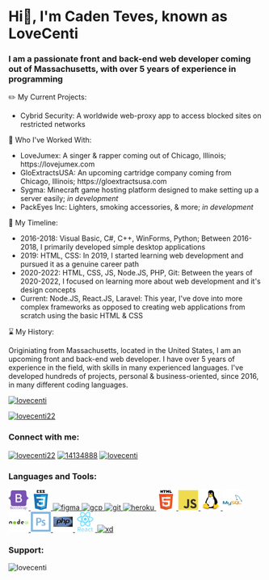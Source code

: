 <h1>Hi👋, I'm Caden Teves, known as LoveCenti</h1>
<h3>I am a passionate front and back-end web developer coming out of Massachusetts, with over 5 years of experience in programming</h3>
<p>✏️ My Current Projects:</p>
<ul>
  <li>Cybrid Security: A worldwide web-proxy app to access blocked sites on restricted networks</li>
</ul>
<p>🤵 Who I've Worked With:</p>
<ul>
  <li>LoveJumex: A singer & rapper coming out of Chicago, Illinois; https://lovejumex.com</li>
  <li>GloExtractsUSA: An upcoming cartridge company coming from Chicago, Illinois; https://gloextractsusa.com</li>
  <li>Sygma: Minecraft game hosting platform designed to make setting up a server easily; <i>in development</i></li>
  <li>PackEyes Inc: Lighters, smoking accessories, & more; <i>in development</i></li>
</ul>
<p>📅 My Timeline:</p>
<ul>
  <li>2016-2018: Visual Basic, C#, C++, WinForms, Python; Between 2016-2018, I primarily developed simple desktop applications</li>
  <li>2019: HTML, CSS: In 2019, I started learning web development and pursued it as a genuine career path</li>
  <li>2020-2022: HTML, CSS, JS, Node.JS, PHP, Git: Between the years of 2020-2022, I focused on learning more about web development and it's design concepts</li>
  <li>Current: Node.JS, React.JS, Laravel: This year, I've dove into more complex frameworks as opposed to creating web applications from scratch using the basic HTML & CSS</li>
</ul>
<p>⌛ My History:</p>
<p>Originiating from Massachusetts, located in the United States, I am an upcoming front and back-end web developer. I have over 5 years of experience in the field, with skills in many experienced languages. I've developed hundreds of projects, personal & business-oriented, since 2016, in many different coding languages.</p>

<p align="left"> <a href="https://github.com/ryo-ma/github-profile-trophy"> <img src="https://github-profile-trophy.vercel.app/?username=lovecenti" alt="lovecenti" /></a> </p>

<p align="left"> <a href="https://twitter.com/lovecenti22" target="blank"><img src="https://img.shields.io/twitter/follow/lovecenti22?logo=twitter&style=for-the-badge" alt="lovecenti22" /></a> </p>

<h3 align="left">Connect with me:</h3>
<p align="left">
<a href="https://twitter.com/lovecenti22" target="blank"><img align="center" src="https://raw.githubusercontent.com/rahuldkjain/github-profile-readme-generator/master/src/images/icons/Social/twitter.svg" alt="lovecenti22" height="30" width="40" /></a>
<a href="https://stackoverflow.com/users/14134888" target="blank"><img align="center" src="https://raw.githubusercontent.com/rahuldkjain/github-profile-readme-generator/master/src/images/icons/Social/stack-overflow.svg" alt="14134888" height="30" width="40" /></a>
<a href="https://instagram.com/lovecenti" target="blank"><img align="center" src="https://raw.githubusercontent.com/rahuldkjain/github-profile-readme-generator/master/src/images/icons/Social/instagram.svg" alt="lovecenti" height="30" width="40" /></a>
</p>

<h3 align="left">Languages and Tools:</h3>
<p align="left"> <a href="https://getbootstrap.com" target="_blank" rel="noreferrer"> <img src="https://raw.githubusercontent.com/devicons/devicon/master/icons/bootstrap/bootstrap-plain-wordmark.svg" alt="bootstrap" width="40" height="40"/> </a> <a href="https://www.w3schools.com/css/" target="_blank" rel="noreferrer"> <img src="https://raw.githubusercontent.com/devicons/devicon/master/icons/css3/css3-original-wordmark.svg" alt="css3" width="40" height="40"/> </a> <a href="https://www.figma.com/" target="_blank" rel="noreferrer"> <img src="https://www.vectorlogo.zone/logos/figma/figma-icon.svg" alt="figma" width="40" height="40"/> </a> <a href="https://cloud.google.com" target="_blank" rel="noreferrer"> <img src="https://www.vectorlogo.zone/logos/google_cloud/google_cloud-icon.svg" alt="gcp" width="40" height="40"/> </a> <a href="https://git-scm.com/" target="_blank" rel="noreferrer"> <img src="https://www.vectorlogo.zone/logos/git-scm/git-scm-icon.svg" alt="git" width="40" height="40"/> </a> <a href="https://heroku.com" target="_blank" rel="noreferrer"> <img src="https://www.vectorlogo.zone/logos/heroku/heroku-icon.svg" alt="heroku" width="40" height="40"/> </a> <a href="https://www.w3.org/html/" target="_blank" rel="noreferrer"> <img src="https://raw.githubusercontent.com/devicons/devicon/master/icons/html5/html5-original-wordmark.svg" alt="html5" width="40" height="40"/> </a> <a href="https://developer.mozilla.org/en-US/docs/Web/JavaScript" target="_blank" rel="noreferrer"> <img src="https://raw.githubusercontent.com/devicons/devicon/master/icons/javascript/javascript-original.svg" alt="javascript" width="40" height="40"/> </a> <a href="https://www.linux.org/" target="_blank" rel="noreferrer"> <img src="https://raw.githubusercontent.com/devicons/devicon/master/icons/linux/linux-original.svg" alt="linux" width="40" height="40"/> </a> <a href="https://www.mysql.com/" target="_blank" rel="noreferrer"> <img src="https://raw.githubusercontent.com/devicons/devicon/master/icons/mysql/mysql-original-wordmark.svg" alt="mysql" width="40" height="40"/> </a> <a href="https://nodejs.org" target="_blank" rel="noreferrer"> <img src="https://raw.githubusercontent.com/devicons/devicon/master/icons/nodejs/nodejs-original-wordmark.svg" alt="nodejs" width="40" height="40"/> </a> <a href="https://www.photoshop.com/en" target="_blank" rel="noreferrer"> <img src="https://raw.githubusercontent.com/devicons/devicon/master/icons/photoshop/photoshop-line.svg" alt="photoshop" width="40" height="40"/> </a> <a href="https://www.php.net" target="_blank" rel="noreferrer"> <img src="https://raw.githubusercontent.com/devicons/devicon/master/icons/php/php-original.svg" alt="php" width="40" height="40"/> </a> <a href="https://reactjs.org/" target="_blank" rel="noreferrer"> <img src="https://raw.githubusercontent.com/devicons/devicon/master/icons/react/react-original-wordmark.svg" alt="react" width="40" height="40"/> </a> <a href="https://www.adobe.com/products/xd.html" target="_blank" rel="noreferrer"> <img src="https://cdn.worldvectorlogo.com/logos/adobe-xd.svg" alt="xd" width="40" height="40"/> </a> </p>


<h3 align="left">Support:</h3>
<p><a href="https://www.buymeacoffee.com/lovecenti"> <img align="left" src="https://cdn.buymeacoffee.com/buttons/v2/default-yellow.png" height="50" width="210" alt="lovecenti" /></a></p><br><br>
